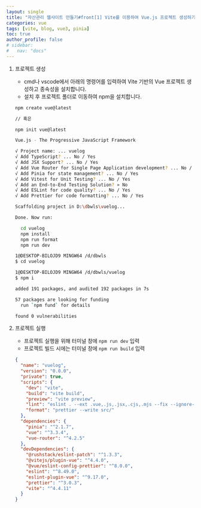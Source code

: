 ```yaml
---
layout: single
title: "자산관리 웹사이트 만들기#front[1] Vite를 이용하여 Vue.js 프로젝트 생성하기"
categories: vue
tags: [vite, blog, vue3, pinia]
toc: true
author_profile: false
# sidebar:
#   nav: "docs"
---
```



1. 프로젝트 생성

   - cmd나 vscode에서 아래의 명령어를 입력하여 Vite 기반의 Vue 프로젝트 생성하고 종속성을 설치합니다.
   - 설치 후 프로젝트 폴더로 이동하여 npm을 설치합니다.

   ```bash
   npm create vue@latest

   // 혹은

   npm init vue@latest
   ```

   ```bash
   Vue.js - The Progressive JavaScript Framework

   √ Project name: ... vuelog
   √ Add TypeScript? ... No / Yes
   √ Add JSX Support? ... No / Yes
   √ Add Vue Router for Single Page Application development? ... No / Yes
   √ Add Pinia for state management? ... No / Yes
   √ Add Vitest for Unit Testing? ... No / Yes
   √ Add an End-to-End Testing Solution? » No
   √ Add ESLint for code quality? ... No / Yes
   √ Add Prettier for code formatting? ... No / Yes

   Scaffolding project in D:\dbwls\vuelog...

   Done. Now run:

     cd vuelog
     npm install
     npm run format
     npm run dev
   ```

   ```bash
   1@DESKTOP-BILOJD9 MINGW64 /d/dbwls
   $ cd vuelog

   1@DESKTOP-BILOJD9 MINGW64 /d/dbwls/vuelog
   $ npm i

   added 191 packages, and audited 192 packages in 7s

   57 packages are looking for funding
     run `npm fund` for details

   found 0 vulnerabilities
   ```

2. 프로젝트 실행

   - 프로젝트 실행을 위해 터미널 창에 `npm run dev` 입력
   - 프로젝트 빌드 시에는 터미널 창에 `npm run build` 입력

   ```json
   {
     "name": "vuelog",
     "version": "0.0.0",
     "private": true,
     "scripts": {
       "dev": "vite",
       "build": "vite build",
       "preview": "vite preview",
       "lint": "eslint . --ext .vue,.js,.jsx,.cjs,.mjs --fix --ignore-path .gitignore",
       "format": "prettier --write src/"
     },
     "dependencies": {
       "pinia": "^2.1.7",
       "vue": "^3.3.4",
       "vue-router": "^4.2.5"
     },
     "devDependencies": {
       "@rushstack/eslint-patch": "^1.3.3",
       "@vitejs/plugin-vue": "^4.4.0",
       "@vue/eslint-config-prettier": "^8.0.0",
       "eslint": "^8.49.0",
       "eslint-plugin-vue": "^9.17.0",
       "prettier": "^3.0.3",
       "vite": "^4.4.11"
     }
   }
   ```
